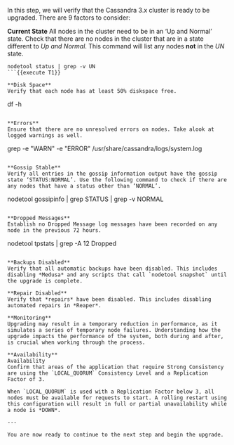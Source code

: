 In this step, we will verify that the Cassandra 3.x cluster is ready to be upgraded. There are 9 factors to consider:

**Current State**
All nodes in the cluster need to be in an ‘Up and Normal’ state. Check that there are no nodes in the cluster that are in a state different to *Up and Normal*. This command will list any nodes **not** in the *UN* state.
```
nodetool status | grep -v UN
```{{execute T1}}

**Disk Space**
Verify that each node has at least 50% diskspace free.
```
df -h
```{{execute T1}}

**Errors**
Ensure that there are no unresolved errors on nodes. Take alook at logged warnings as well.

```
grep -e "WARN" -e "ERROR" /usr/share/cassandra/logs/system.log
```{{execute T1}}

**Gossip Stable**
Verify all entries in the gossip information output have the gossip state ‘STATUS:NORMAL’. Use the following command to check if there are any nodes that have a status other than ‘NORMAL’.
```
nodetool gossipinfo | grep STATUS | grep -v NORMAL
```{{execute T1}}

**Dropped Messages**
Establish no Dropped Message log messages have been recorded on any node in the previous 72 hours.
```
nodetool tpstats | grep -A 12 Dropped
```{{execute T1}}

**Backups Disabled**
Verify that all automatic backups have been disabled. This includes disabling *Medusa* and any scripts that call `nodetool snapshot` until the upgrade is complete.

**Repair Disabled**
Verify that *repairs* have been disabled. This includes disabling automated repairs in *Reaper*.

**Monitoring**
Upgrading may result in a temporary reduction in performance, as it simulates a series of temporary node failures. Understanding how the upgrade impacts the performance of the system, both during and after, is crucial when working through the process. 

**Availability**
Availability
Confirm that areas of the application that require Strong Consistency are using the `LOCAL_QUORUM` Consistency Level and a Replication Factor of 3.

When `LOCAL_QUORUM` is used with a Replication Factor below 3, all nodes must be available for requests to start. A rolling restart using this configuration will result in full or partial unavailability while a node is *DOWN*. 

---

You are now ready to continue to the next step and begin the upgrade.

